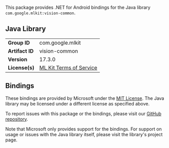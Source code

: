 This package provides .NET for Android bindings for the Java library `com.google.mlkit:vision-common`.

## Java Library

| | |
|-|-|
| **Group ID** | com.google.mlkit |
| **Artifact ID** | vision-common |
| **Version** | 17.3.0 |
| **License(s)** | [ML Kit Terms of Service](https://developers.google.com/ml-kit/terms) |

## Bindings

These bindings are provided by Microsoft under the [MIT License](https://opensource.org/licenses/MIT). The Java
library may be licensed under a different license as specified above.

To report issues with this package or the bindings, please visit our [GitHub repository](https://aka.ms/android-libraries).

Note that Microsoft only provides support for the bindings. For support on
usage or issues with the Java library itself, please visit the library's project page.
